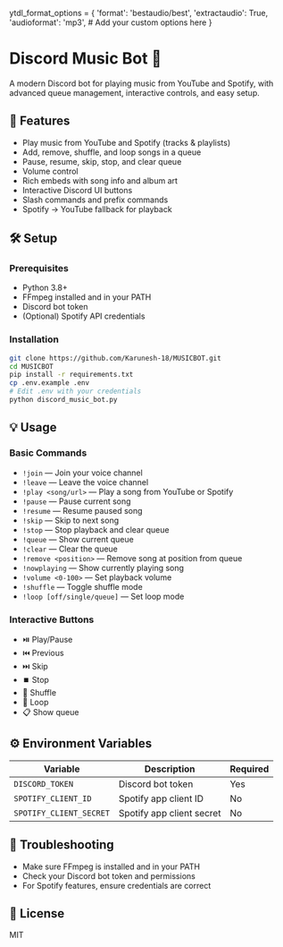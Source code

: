 ytdl_format_options = {
    'format': 'bestaudio/best',
    'extractaudio': True,
    'audioformat': 'mp3',
    # Add your custom options here
}


# Discord Music Bot 🎵

A modern Discord bot for playing music from YouTube and Spotify, with advanced queue management, interactive controls, and easy setup.

## 🚀 Features
- Play music from YouTube and Spotify (tracks & playlists)
- Add, remove, shuffle, and loop songs in a queue
- Pause, resume, skip, stop, and clear queue
- Volume control
- Rich embeds with song info and album art
- Interactive Discord UI buttons
- Slash commands and prefix commands
- Spotify → YouTube fallback for playback

## 🛠️ Setup

### Prerequisites
- Python 3.8+
- FFmpeg installed and in your PATH
- Discord bot token
- (Optional) Spotify API credentials

### Installation
```sh
git clone https://github.com/Karunesh-18/MUSICBOT.git
cd MUSICBOT
pip install -r requirements.txt
cp .env.example .env
# Edit .env with your credentials
python discord_music_bot.py
```

## 💡 Usage

### Basic Commands
- `!join` — Join your voice channel
- `!leave` — Leave the voice channel
- `!play <song/url>` — Play a song from YouTube or Spotify
- `!pause` — Pause current song
- `!resume` — Resume paused song
- `!skip` — Skip to next song
- `!stop` — Stop playback and clear queue
- `!queue` — Show current queue
- `!clear` — Clear the queue
- `!remove <position>` — Remove song at position from queue
- `!nowplaying` — Show currently playing song
- `!volume <0-100>` — Set playback volume
- `!shuffle` — Toggle shuffle mode
- `!loop [off/single/queue]` — Set loop mode

### Interactive Buttons
- ⏯️ Play/Pause
- ⏮️ Previous
- ⏭️ Skip
- ⏹️ Stop
- 🔀 Shuffle
- 🔁 Loop
- 📋 Show queue

## ⚙️ Environment Variables

| Variable                | Description                  | Required |
|-------------------------|------------------------------|----------|
| `DISCORD_TOKEN`         | Discord bot token            | Yes      |
| `SPOTIFY_CLIENT_ID`     | Spotify app client ID        | No       |
| `SPOTIFY_CLIENT_SECRET` | Spotify app client secret    | No       |

## 🧩 Troubleshooting
- Make sure FFmpeg is installed and in your PATH
- Check your Discord bot token and permissions
- For Spotify features, ensure credentials are correct

## 📄 License
MIT
